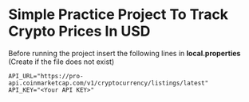 # Simple Practice Project To Track Crypto Prices In USD
Before running the project insert the following lines in **local.properties**  (Create if the file does not exist)

```
API_URL="https://pro-api.coinmarketcap.com/v1/cryptocurrency/listings/latest"
API_KEY="<Your API KEY>"
``` 
